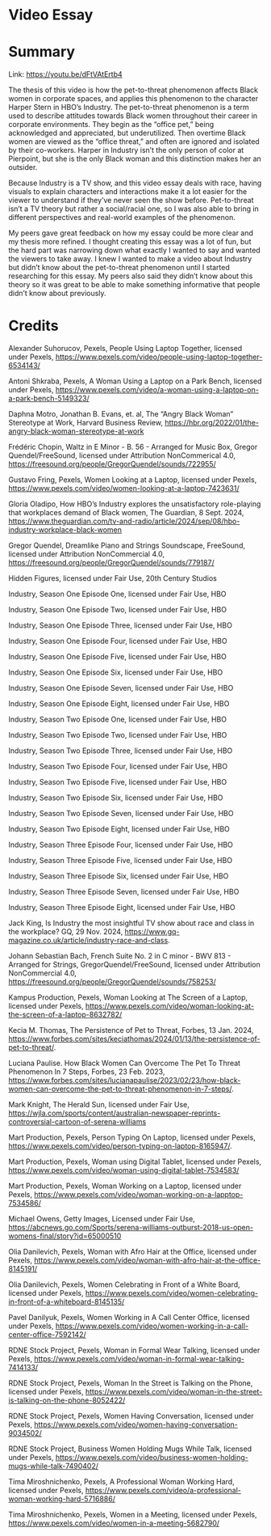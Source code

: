 # Video Essay
 
# Summary

Link: https://youtu.be/dFtVAtErtb4 

The thesis of this video is how the pet-to-threat phenomenon affects Black women in corporate spaces, and applies this phenomenon to the character Harper Stern in HBO’s Industry. The pet-to-threat phenomenon is a term used to describe attitudes towards Black women throughout their career in corporate environments. They begin as the “office pet,” being acknowledged and appreciated, but underutilized. Then overtime Black women are viewed as the “office threat,” and often are ignored and isolated by their co-workers. Harper in Industry isn’t the only person of color at Pierpoint, but she is the only Black woman and this distinction makes her an outsider. 

Because Industry is a TV show, and this video essay deals with race, having visuals to explain characters and interactions make it a lot easier for the viewer to understand if they’ve never seen the show before. Pet-to-threat isn’t a TV theory but rather a social/racial one, so I was also able to bring in different perspectives and real-world examples of the phenomenon. 

My peers gave great feedback on how my essay could be more clear and my thesis more refined. I thought creating this essay was a lot of fun, but the hard part was narrowing down what exactly I wanted to say and wanted the viewers to take away. I knew I wanted to make a video about Industry but didn’t know about the pet-to-threat phenomenon until I started researching for this essay. My peers also said they didn’t know about this theory so it was great to be able to make something informative that people didn’t know about previously. 

# Credits 

Alexander Suhorucov, Pexels, People Using Laptop Together, licensed under Pexels, https://www.pexels.com/video/people-using-laptop-together-6534143/ 

Antoni Shkraba, Pexels, A Woman Using a Laptop on a Park Bench, licensed under Pexels, https://www.pexels.com/video/a-woman-using-a-laptop-on-a-park-bench-5149323/ 

Daphna Motro, Jonathan B. Evans, et. al, The “Angry Black Woman” Stereotype at Work, Harvard Business Review, https://hbr.org/2022/01/the-angry-black-woman-stereotype-at-work

Frédéric Chopin, Waltz in E Minor - B. 56 - Arranged for Music Box, Gregor Quendel/FreeSound, licensed under Attribution NonCommerical 4.0, https://freesound.org/people/GregorQuendel/sounds/722955/

Gustavo Fring, Pexels, Women Looking at a Laptop, licensed under Pexels, https://www.pexels.com/video/women-looking-at-a-laptop-7423631/

Gloria Oladipo, How HBO’s Industry explores the unsatisfactory role-playing that workplaces demand of Black women, The Guardian, 8 Sept. 2024, https://www.theguardian.com/tv-and-radio/article/2024/sep/08/hbo-industry-workplace-black-women  

Gregor Quendel, Dreamlike Piano and Strings Soundscape, FreeSound, licensed under Attribution NonCommercial 4.0, https://freesound.org/people/GregorQuendel/sounds/779187/ 

Hidden Figures, licensed under Fair Use, 20th Century Studios

Industry, Season One Episode One, licensed under Fair Use, HBO

Industry, Season One Episode Two, licensed under Fair Use, HBO

Industry, Season One Episode Three, licensed under Fair Use, HBO

Industry, Season One Episode Four, licensed under Fair Use, HBO

Industry, Season One Episode Five, licensed under Fair Use, HBO

Industry, Season One Episode Six, licensed under Fair Use, HBO

Industry, Season One Episode Seven, licensed under Fair Use, HBO

Industry, Season One Episode Eight, licensed under Fair Use, HBO

Industry, Season Two Episode One, licensed under Fair Use, HBO

Industry, Season Two Episode Two, licensed under Fair Use, HBO

Industry, Season Two Episode Three, licensed under Fair Use, HBO

Industry, Season Two Episode Four, licensed under Fair Use, HBO

Industry, Season Two Episode Five, licensed under Fair Use, HBO

Industry, Season Two Episode Six, licensed under Fair Use, HBO

Industry, Season Two Episode Seven, licensed under Fair Use, HBO

Industry, Season Two Episode Eight, licensed under Fair Use, HBO

Industry, Season Three Episode Four, licensed under Fair Use, HBO

Industry, Season Three Episode Five, licensed under Fair Use, HBO

Industry, Season Three Episode Six, licensed under Fair Use, HBO

Industry, Season Three Episode Seven, licensed under Fair Use, HBO

Industry, Season Three Episode Eight, licensed under Fair Use, HBO

Jack King, Is Industry the most insightful TV show about race and class in the workplace? GQ, 29 Nov. 2024, https://www.gq-magazine.co.uk/article/industry-race-and-class. 

Johann Sebastian Bach, French Suite No. 2 in C minor - BWV 813 - Arranged for Strings, 
GregorQuendel/FreeSound, licensed under Attribution NonCommercial 4.0, https://freesound.org/people/GregorQuendel/sounds/758253/

Kampus Production, Pexels, Woman Looking at The Screen of a Laptop, licensed under Pexels, https://www.pexels.com/video/woman-looking-at-the-screen-of-a-laptop-8632782/

Kecia M. Thomas, The Persistence of Pet to Threat, Forbes, 13 Jan. 2024, https://www.forbes.com/sites/keciathomas/2024/01/13/the-persistence-of-pet-to-threat/. 

Luciana Paulise. How Black Women Can Overcome The Pet To Threat Phenomenon In 7 Steps, Forbes, 23 Feb. 2023, https://www.forbes.com/sites/lucianapaulise/2023/02/23/how-black-women-can-overcome-the-pet-to-threat-phenomenon-in-7-steps/.

Mark Knight, The Herald Sun, licensed under Fair Use, https://wjla.com/sports/content/australian-newspaper-reprints-controversial-cartoon-of-serena-williams 

Mart Production, Pexels, Person Typing On Laptop, licensed under Pexels, https://www.pexels.com/video/person-typing-on-laptop-8165947/. 

Mart Production, Pexels, Woman using Digital Tablet, licensed under Pexels, https://www.pexels.com/video/woman-using-digital-tablet-7534583/

Mart Production, Pexels, Woman Working on a Laptop, licensed under Pexels, https://www.pexels.com/video/woman-working-on-a-lapptop-7534586/

Michael Owens, Getty Images, Licensed under Fair Use, https://abcnews.go.com/Sports/serena-williams-outburst-2018-us-open-womens-final/story?id=65000510 

Olia Danilevich, Pexels, Woman with Afro Hair at the Office, licensed under Pexels, https://www.pexels.com/video/woman-with-afro-hair-at-the-office-8145191/

Olia Danilevich, Pexels, Women Celebrating in Front of a White Board, licensed under Pexels, https://www.pexels.com/video/women-celebrating-in-front-of-a-whiteboard-8145135/

Pavel Danilyuk, Pexels, Women Working in A Call Center Office, licensed under Pexels, https://www.pexels.com/video/women-working-in-a-call-center-office-7592142/

RDNE Stock Project, Pexels, Woman in Formal Wear Talking, licensed under Pexels, https://www.pexels.com/video/woman-in-formal-wear-talking-7414133/

RDNE Stock Project, Pexels, Woman In the Street is Talking on the Phone, licensed under Pexels, https://www.pexels.com/video/woman-in-the-street-is-talking-on-the-phone-8052422/

RDNE Stock Project, Pexels, Women Having Conversation, licensed under Pexels, https://www.pexels.com/video/women-having-conversation-9034502/

RDNE Stock Project, Business Women Holding Mugs While Talk, licensed under Pexels, https://www.pexels.com/video/business-women-holding-mugs-while-talk-7490402/

Tima Miroshnichenko, Pexels, A Professional Woman Working Hard, licensed under Pexels, https://www.pexels.com/video/a-professional-woman-working-hard-5716886/

Tima Miroshnichenko, Pexels, Women in a Meeting, licensed under Pexels, https://www.pexels.com/video/women-in-a-meeting-5682790/

